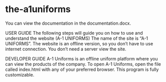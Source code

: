 # the-a1uniforms
You can view the documentation in the documentation.docx.


USER GUIDE
The following steps will guide you on how to use and understand the website (A-1 UNIFORMS)
 The name of the site is “A-1 UNIFORMS”.
 The website is an offline version, so you don’t have to use internet connection.
 You don’t need a server view the site.


DEVELOPER GUIDE
A-1 Uniforms is an offline uniform platform where you can view the products of the company. To open A-1 Uniforms, open the file called index.html with any of your preferred browser. This program is fully customizable. 


